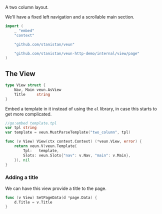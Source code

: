A two column layout.

We'll have a fixed left navigation and a scrollable
main section.

```go
import (
    _ "embed"
    "context"

    "github.com/stanistan/veun"

    "github.com/stanistan/veun-http-demo/internal/view/page"
)
```

## The View

```go
type View struct {
	Nav, Main veun.AsView
	Title     string
}
```

Embed a template in it instead of using the `el` library,
in case this starts to get more complicated.

```go
//go:embed template.tpl
var tpl string
var template = veun.MustParseTemplate("two_column", tpl)

func (v View) View(ctx context.Context) (*veun.View, error) {
	return veun.V(veun.Template{
		Tpl:   template,
		Slots: veun.Slots{"nav": v.Nav, "main": v.Main},
	}), nil
}
```

### Adding a title

We can have this view provide a title to the page.

```go
func (v View) SetPageData(d *page.Data) {
    d.Title = v.Title
}
```
